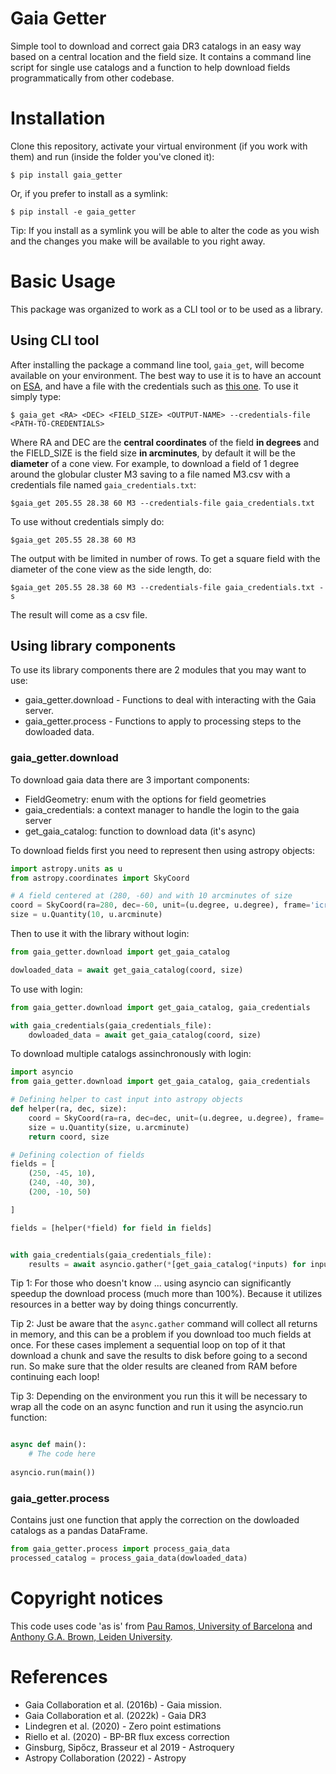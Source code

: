 # Gaia Getter

Simple tool to download and correct gaia DR3 catalogs in an easy way based on a
central location and the field size. It contains a command line script for
single use catalogs and a function to help download fields programmatically
from other codebase.

# Installation

Clone this repository, activate your virtual environment (if you work with them)
and run (inside the folder you've cloned it):
    
`$ pip install gaia_getter`

Or, if you prefer to install as a symlink:

`$ pip install -e gaia_getter`

Tip: If you install as a symlink you will be able to alter the code as you wish
and the changes you make will be available to you right away.

# Basic Usage

This package was organized to work as a CLI tool or to be used as a library.

## Using CLI tool

After installing the package a command line tool, `gaia_get`, will become
available on your environment. The best way to use it is to have an account on
[ESA](https://cas.cosmos.esa.int/cas/login?service=https%3A%2F%2Ftools.cosmos.esa.int%2Fprivacy%2Findex.php),
and have a file with the credentials such as [this one](gaia_credentials.txt.example).
To use it simply type:

`$ gaia_get <RA> <DEC> <FIELD_SIZE> <OUTPUT-NAME> --credentials-file <PATH-TO-CREDENTIALS>`

Where RA and DEC are the **central coordinates** of the field **in degrees**
and the FIELD\_SIZE is the field size **in arcminutes**, by default it will be
the **diameter** of a cone view. For example, to download a field of 1 degree
around the globular cluster M3 saving to a file named M3.csv with a credentials
file named `gaia_credentials.txt`:

`$gaia_get 205.55 28.38 60 M3 --credentials-file gaia_credentials.txt`

To use without credentials simply do:

`$gaia_get 205.55 28.38 60 M3`

The output with be limited in number of rows. To get a square field with the
diameter of the cone view as the side length, do:

`$gaia_get 205.55 28.38 60 M3 --credentials-file gaia_credentials.txt -s`

The result will come as a csv file.

## Using library components

To use its library components there are 2 modules that you may want to use:

- gaia\_getter.download - Functions to deal with interacting with the Gaia server.
- gaia\_getter.process - Functions to apply to processing steps to the dowloaded data.

### gaia\_getter.download

To download gaia data there are 3 important components: 

- FieldGeometry: enum with the options for field geometries
- gaia\_credentials: a context manager to handle the login to the gaia server 
- get\_gaia\_catalog: function to download data (it's async)

To download fields first you need to represent then using astropy objects:

```python
import astropy.units as u
from astropy.coordinates import SkyCoord

# A field centered at (280, -60) and with 10 arcminutes of size
coord = SkyCoord(ra=280, dec=-60, unit=(u.degree, u.degree), frame='icrs')
size = u.Quantity(10, u.arcminute)
```

Then to use it with the library without login:

```python
from gaia_getter.download import get_gaia_catalog

dowloaded_data = await get_gaia_catalog(coord, size)
```

To use with login:

```python
from gaia_getter.download import get_gaia_catalog, gaia_credentials

with gaia_credentials(gaia_credentials_file):
    dowloaded_data = await get_gaia_catalog(coord, size)
```

To download multiple catalogs assinchronously with login:

```python
import asyncio
from gaia_getter.download import get_gaia_catalog, gaia_credentials

# Defining helper to cast input into astropy objects
def helper(ra, dec, size):
    coord = SkyCoord(ra=ra, dec=dec, unit=(u.degree, u.degree), frame='icrs')
    size = u.Quantity(size, u.arcminute)
    return coord, size

# Defining colection of fields
fields = [
    (250, -45, 10),
    (240, -40, 30),
    (200, -10, 50)

]

fields = [helper(*field) for field in fields]


with gaia_credentials(gaia_credentials_file):
    results = await asyncio.gather(*[get_gaia_catalog(*inputs) for inputs in fields])
```

Tip 1: For those who doesn't know ... using asyncio can significantly speedup the
download process (much more than 100%). Because it utilizes resources in a better way
by doing things concurrently.

Tip 2: Just be aware that the `async.gather` command will collect all returns in
memory, and this can be a problem if you download too much fields at once. For
these cases implement a sequential loop on top of it that download a chunk and
save the results to disk before going to a second run. So make sure that the
older results are cleaned from RAM before continuing each loop!

Tip 3: Depending on the environment you run this it will be necessary to wrap all
the code on an async function and run it using the asyncio.run function:

```python

async def main():
    # The code here
    
asyncio.run(main())
```

### gaia\_getter.process

Contains just one function that apply the correction on the dowloaded catalogs as
a pandas DataFrame.

```python
from gaia_getter.process import process_gaia_data
processed_catalog = process_gaia_data(dowloaded_data)
```

# Copyright notices

This code uses code 'as is' from [Pau Ramos, University of Barcelona](https://gitlab.com/icc-ub/public/gaiadr3_zeropoint/) and 
[Anthony G.A. Brown, Leiden University](https://github.com/agabrown/gaiaedr3-flux-excess-correction).

# References

- Gaia Collaboration et al. (2016b) - Gaia mission.
- Gaia Collaboration et al. (2022k) - Gaia DR3
- Lindegren et al. (2020) - Zero point estimations
- Riello et al. (2020) - BP-BR flux excess correction
- Ginsburg, Sipőcz, Brasseur et al 2019 - Astroquery
- Astropy Collaboration (2022) - Astropy
